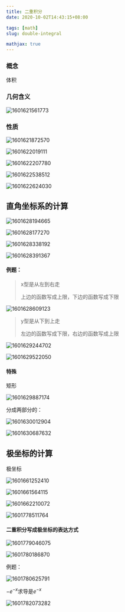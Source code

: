 ```yaml
---
title: 二重积分
date: 2020-10-02T14:43:15+08:00

tags: [math]
slug: double-integral

mathjax: true
---
```


### 概念

体积

### 几何含义

![1601621561773](https://cdn.kayleh.top/gh/kayleh/cdn/img/二重积分/1601621561773.png)

### 性质

![1601621872570](https://cdn.kayleh.top/gh/kayleh/cdn/img/二重积分/1601621872570.png)

![1601622019111](https://cdn.kayleh.top/gh/kayleh/cdn/img/二重积分/1601622019111.png)

![1601622207780](https://cdn.kayleh.top/gh/kayleh/cdn/img/二重积分/1601622207780.png)

![1601622538512](https://cdn.kayleh.top/gh/kayleh/cdn/img/二重积分/1601622538512.png)

![1601622624030](https://cdn.kayleh.top/gh/kayleh/cdn/img/二重积分/1601622624030.png)

## 直角坐标系的计算

![1601628194665](https://cdn.kayleh.top/gh/kayleh/cdn/img/二重积分/1601628194665.png)

![1601628177270](https://cdn.kayleh.top/gh/kayleh/cdn/img/二重积分/1601628177270.png)

![1601628338192](https://cdn.kayleh.top/gh/kayleh/cdn/img/二重积分/1601628338192.png)

![1601628391367](https://cdn.kayleh.top/gh/kayleh/cdn/img/二重积分/1601628391367.png)

#### 例题：

> x型是从左到右走
>
> 上边的函数写成上限，下边的函数写成下限

![1601628609123](https://cdn.kayleh.top/gh/kayleh/cdn/img/二重积分/1601628609123.png)

> y型是从下到上走
>
> 左边的函数写成下限，右边的函数写成上限

![1601629244702](https://cdn.kayleh.top/gh/kayleh/cdn/img/二重积分/1601629244702.png)

![1601629522050](https://cdn.kayleh.top/gh/kayleh/cdn/img/二重积分/1601629522050.png)

#### 特殊

矩形

![1601629887174](https://cdn.kayleh.top/gh/kayleh/cdn/img/二重积分/1601629887174.png)

分成两部分的：

![1601630012904](https://cdn.kayleh.top/gh/kayleh/cdn/img/二重积分/1601630012904.png)

![1601630687632](https://cdn.kayleh.top/gh/kayleh/cdn/img/二重积分/1601630687632.png)

## 极坐标的计算

极坐标

![1601661252410](https://cdn.kayleh.top/gh/kayleh/cdn/img/二重积分/1601661252410.png)

![1601661564115](https://cdn.kayleh.top/gh/kayleh/cdn/img/二重积分/1601661564115.png)

![1601662210072](https://cdn.kayleh.top/gh/kayleh/cdn/img/二重积分/1601662210072.png)

![1601778511764](https://cdn.kayleh.top/gh/kayleh/cdn/img/二重积分/1601778511764.png)

#### 二重积分写成极坐标的表达方式

![1601779046075](https://cdn.kayleh.top/gh/kayleh/cdn/img/二重积分/1601779046075.png)

![1601780186870](https://cdn.kayleh.top/gh/kayleh/cdn/img/二重积分/1601780186870.png)

例题：

![1601780625791](https://cdn.kayleh.top/gh/kayleh/cdn/img/二重积分/1601780625791.png)

$-e^{-x}$求导是$e^{-x}$

![1601782073282](https://cdn.kayleh.top/gh/kayleh/cdn/img/二重积分/1601782073282.png)
